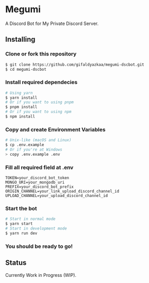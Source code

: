 # Megumi

A Discord Bot for My Private Discord Server.

## Installing

### Clone or fork this repository

```bash
$ git clone https://github.com/gifaldyazkaa/megumi-dscbot.git
$ cd megumi-dscbot
```

### Install required dependecies

```bash
# Using yarn
$ yarn install
# Or if you want to using pnpm
$ pnpm install
# Or if you want to using npm
$ npm install
```

### Copy and create Environment Variables

```bash
# Unix-like (macOS and Linux)
$ cp .env.example
# Or if you're at Windows
> copy .env.example .env
```

### Fill all required field at .env

```
TOKEN=your_discord_bot_token
MONGO_URI=your_mongodb_uri
PREFIX=your_discord_bot_prefix
ORIGIN_CHANNEL=your_link_upload_discord_channel_id
UPLOAD_CHANNEL=your_upload_discord_channel_id
```

### Start the bot

```bash
# Start in normal mode
$ yarn start
# Start in development mode
$ yarn run dev
```

### You should be ready to go!

## Status

Currently Work in Progress (WIP).
